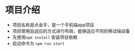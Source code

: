 # 项目介绍
- 项目名称是点金手，是一个手机端app项目
- 项目使用自适应的方式进行布局，能够适应不同的移动端设备
- 先使用`npm install` 安装项目依赖
- 启动命令为 `npm run start`